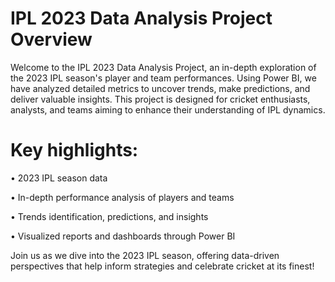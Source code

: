 # IPL 2023 Data Analysis Project Overview

Welcome to the IPL 2023 Data Analysis Project, an in-depth exploration of the 2023 IPL season's player and team performances. Using Power BI, we have analyzed detailed metrics to uncover trends, make predictions, and deliver valuable insights. This project is designed for cricket enthusiasts, analysts, and teams aiming to enhance their understanding of IPL dynamics.

# Key highlights:

• 2023 IPL season data

• In-depth performance analysis of players and teams

• Trends identification, predictions, and insights

• Visualized reports and dashboards through Power BI

Join us as we dive into the 2023 IPL season, offering data-driven perspectives that help inform strategies and celebrate cricket at its finest!
